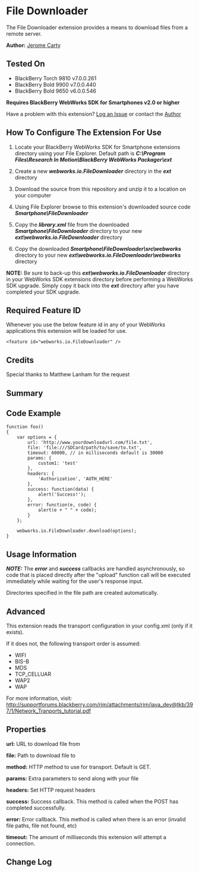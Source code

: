 # File Downloader
The File Downloader extension provides a means to download files from a remote server. 

**Author:** [Jerome Carty](https://github.com/jcarty)

## Tested On

* BlackBerry Torch 9810 v7.0.0.261
* BlackBerry Bold 9900 v7.0.0.440
* BlackBerry Bold 9650 v6.0.0.546

**Requires BlackBerry WebWorks SDK for Smartphones v2.0 or higher**

Have a problem with this extension?  [Log an Issue](https://github.com/blackberry/WebWorks-Community-APIs/issues) or contact the [Author](https://github.com/jcarty)

## How To Configure The Extension For Use

1. Locate your BlackBerry WebWorks SDK for Smartphone extensions directory using your File Explorer.  Default path is _**C:\Program Files\Research In Motion\BlackBerry WebWorks Packager\ext**_

2. Create a new _**webworks.io.FileDownloader**_ directory in the _**ext**_ directory

3. Download the source from this repository and unzip it to a location on your computer

4. Using File Explorer browse to this extension's downloaded source code _**Smartphone\FileDownloader**_

5. Copy the _**library.xml**_ file from the downloaded _**Smartphone\FileDownloader**_ directory to your new _**ext\webworks.io.FileDownloader**_ directory

6. Copy the downloaded _**Smartphone\FileDownloader\src\webworks**_ directory to your new _**ext\webworks.io.FileDownloader\webworks**_ directory

**NOTE:** Be sure to back-up this _**ext\webworks.io.FileDownloader**_ directory in your WebWorks SDK extensions directory before performing a WebWorks SDK upgrade. Simply copy it back into the _**ext**_ directory after you have completed your SDK upgrade.

## Required Feature ID
Whenever you use the below feature id in any of your WebWorks applications this extension will be loaded for use.

    <feature id="webworks.io.FileDownloader" />
    
## Credits
Special thanks to Matthew Lanham for the request

## Summary


## Code Example

    function foo()
    {
        var options = {
			url: 'http://www.yourdownloadurl.com/file.txt',
			file: 'file:///SDCard/path/to/save/to.txt',
			timeout: 60000, // in milliseconds default is 30000
			params: {
				custom1: 'test'
			},
			headers: {
				'Authorization', 'AUTH_HERE'
			},
			success: function(data) {
				alert('Success!');
			},
			error: function(e, code) {
				alert(e + " " + code);
			}
		};
		
		webworks.io.FileDownloader.download(options);
    }

## Usage Information

_**NOTE:**_ The _**error**_ and _**success**_ callbacks are handled asynchronously, so code that is placed directly after
the "upload" function call will be executed immediately while waiting for the user's 
response input.

Directories specified in the file path are created automatically.

## Advanced
This extension reads the transport configuration in your config.xml (only if it exists).

If it does not, the following transport order is assumed:

- WIFI
- BIS-B
- MDS
- TCP_CELLUAR
- WAP2
- WAP

For more information, visit: http://supportforums.blackberry.com/rim/attachments/rim/java_dev@tkb/397/1/Network_Tranports_tutorial.pdf

## Properties
**url:**
URL to download file from

**file:**
Path to download file to

**method:**
HTTP method to use for transport. Default is GET.

**params:**
Extra parameters to send along with your file

**headers:**
Set HTTP request headers

**success:**
Success callback. This method is called when the POST has completed successfully.

**error:**
Error callback. This method is called when there is an error (invalid file paths, file not found, etc)

**timeout:**
The amount of milliseconds this extension will attempt a connection.

## Change Log
